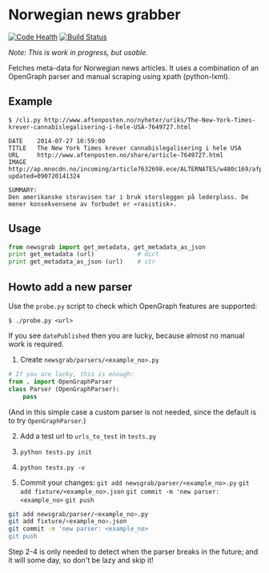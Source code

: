 Norwegian news grabber
======================

[![Code Health](https://landscape.io/github/normalnorway/normal.no/master/landscape.svg?style=flat)](https://landscape.io/github/normalnorway/normal.no/master)
[![Build Status](https://travis-ci.org/normalnorway/normal.no.svg?branch=master)](https://travis-ci.org/normalnorway/normal.no)

*Note: This is work in progress, but usable.*

Fetches meta-data for Norwegian news articles. It uses a combination of
an OpenGraph parser and manual scraping using xpath (python-lxml).


## Example

    $ /cli.py http://www.aftenposten.no/nyheter/uriks/The-New-York-Times-krever-cannabislegalisering-i-hele-USA-7649727.html

    DATE    2014-07-27 10:59:00
    TITLE   The New York Times krever cannabislegalisering i hele USA
    URL     http://www.aftenposten.no/share/article-7649727.html
    IMAGE   http://ap.mnocdn.no/incoming/article7632698.ece/ALTERNATES/w480c169/afp000742852.jpg?updated=090720141324

    SUMMARY:
    Den amerikanske storavisen tar i bruk storsleggen på lederplass. De
    mener konsekvensene av forbudet er «rasistisk».


## Usage

```python
from newsgrab import get_metadata, get_metadata_as_json
print get_metadata (url)            # dict
print get_metadata_as_json (url)    # str
```


## Howto add a new parser

Use the `probe.py` script to check which OpenGraph features are supported:

    $ ./probe.py <url>

If you see `datePublished` then you are lucky, because almost no manual
work is required.

1. Create `newsgrab/parsers/<example_no>.py`

```python
# If you are lucky, this is enough:
from . import OpenGraphParser
class Parser (OpenGraphParser):
    pass
```

(And in this simple case a custom parser is not needed, since the
default is to try `OpenGraphParser`.)

2. Add a test url to `urls_to_test` in `tests.py`

3. `python tests.py init`

4. `python tests.py -v`

5. Commit your changes:
   `git add newsgrab/parser/<example_no>.py`
   `git add fixture/<example_no>.json`
   `git commit -m 'new parser: <example_no>`
   `git push`

```bash
git add newsgrab/parser/<example_no>.py
git add fixture/<example_no>.json
git commit -m 'new parser: <example_no>
git push
```

Step 2-4 is only needed to detect when the parser breaks in the future;
and it will some day, so don't be lazy and skip it!
